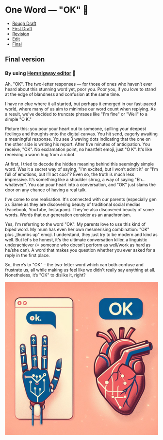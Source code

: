 # One Word — "OK" 🐳
- [Rough Draft](rough-draft.md)
- [First Draft](first-draft.md)
- [Revision](revision.md)
- [Edit](edit.md)
- [Final](final.md)


## Final version
### By using [Hemnigway editor](https://hemingwayapp.com/) 🛶

Ah, "OK". The two-letter responses — for those of ones who haven’t ever heard about this stunning word yet, poor you. Poor you, if you love to stand at the edge of blandness and confusion at the same time. 

I have no clue where it all started, but perhaps it emerged in our fast-paced world, where many of us aim to minimise our word count when replying. As a result, we've decided to truncate phrases like "I'm fine" or "Well" to a simple "O K."

Picture this: you pour your heart out to someone, spilling your deepest feelings and thoughts onto the digital canvas. You hit send, eagerly awaiting a meaningful response. You see 3 waving dots indicating that the one on the other side is writing his report. After five minutes of anticipation. You receive, "OK". No exclamation point, no heartfelt emoji, just "O K". It's like receiving a warm hug from a robot.

At first, I tried to decode the hidden meaning behind this seemingly simple word. Was it a secret way of saying, "I'm excited, but I won’t admit it" or "I’m full of emotions, but I’ll act cool"? Even so, the truth is much less impressive. It’s something like a shoulder shrug, a way of saying "Eh… whatever.". You can pour heart into a conversation, and "OK" just slams the door on any chance of having a real talk. 

I've come to one realisation. It's connected with our parents (especially gen x). Same as they are discovering beauty of traditional social medias (Facebook, YouTube, Instagram). They've also discovered beauty of some words. Words that our generation consider as an anachronism. 

Yes, I'm referring to the word "OK". My parents love to use this kind of biped word. My mum has even her own mesmerising combination: "OK" plus „thumbs up" emoji. I understand, they just try to be modern and kind as well. But let's be honest, it's the ultimate conversation killer, a linguistic underachiever (= someone who doesn’t perform as well/work as hard as he/she can). A word that makes you question whether you ever asked for a reply in the first place.

So, there’s to "OK" – the two-letter word which can both confuse and frustrate us, all while making us feel like we didn't really say anything at all. Nonetheless, it’s "OK" to dislike it, right?

<img src="./Satiric_Illustration_About_Heartfelt_Robotic_Conversations.jpeg" alt="will add" />

